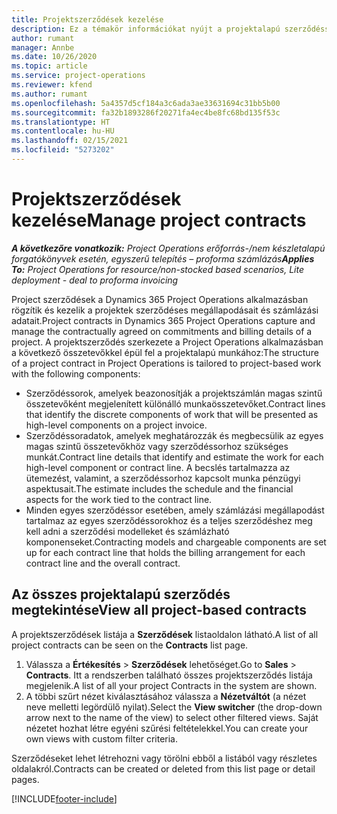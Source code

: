 ```yaml
---
title: Projektszerződések kezelése
description: Ez a témakör információkat nyújt a projektalapú szerződéssorok megtekintéséről.
author: rumant
manager: Annbe
ms.date: 10/26/2020
ms.topic: article
ms.service: project-operations
ms.reviewer: kfend
ms.author: rumant
ms.openlocfilehash: 5a4357d5cf184a3c6ada3ae33631694c31bb5b00
ms.sourcegitcommit: fa32b1893286f20271fa4ec4be8fc68bd135f53c
ms.translationtype: HT
ms.contentlocale: hu-HU
ms.lasthandoff: 02/15/2021
ms.locfileid: "5273202"
---
```

# <a name="manage-project-contracts"></a><span data-ttu-id="c52a6-103">Projektszerződések kezelése</span><span class="sxs-lookup"><span data-stu-id="c52a6-103">Manage project contracts</span></span>

<span data-ttu-id="c52a6-104">_**A következőre vonatkozik:** Project Operations erőforrás-/nem készletalapú forgatókönyvek esetén, egyszerű telepítés – proforma számlázás_</span><span class="sxs-lookup"><span data-stu-id="c52a6-104">_**Applies To:** Project Operations for resource/non-stocked based scenarios, Lite deployment - deal to proforma invoicing_</span></span>

<span data-ttu-id="c52a6-105">Project szerződések a Dynamics 365 Project Operations alkalmazásban rögzítik és kezelik a projektek szerződéses megállapodásait és számlázási adatait.</span><span class="sxs-lookup"><span data-stu-id="c52a6-105">Project contracts in Dynamics 365 Project Operations capture and manage the contractually agreed on commitments and billing details of a project.</span></span> <span data-ttu-id="c52a6-106">A projektszerződés szerkezete a Project Operations alkalmazásban a következő összetevőkkel épül fel a projektalapú munkához:</span><span class="sxs-lookup"><span data-stu-id="c52a6-106">The structure of a project contract in Project Operations is tailored to project-based work with the following components:</span></span>

- <span data-ttu-id="c52a6-107">Szerződéssorok, amelyek beazonosítják a projektszámlán magas szintű összetevőként megjelenített különálló munkaösszetevőket.</span><span class="sxs-lookup"><span data-stu-id="c52a6-107">Contract lines that identify the discrete components of work that will be presented as high-level components on a project invoice.</span></span>
- <span data-ttu-id="c52a6-108">Szerződéssoradatok, amelyek meghatározzák és megbecsülik az egyes magas szintű összetevőkhöz vagy szerződéssorhoz szükséges munkát.</span><span class="sxs-lookup"><span data-stu-id="c52a6-108">Contract line details that identify and estimate the work for each high-level component or contract line.</span></span> <span data-ttu-id="c52a6-109">A becslés tartalmazza az ütemezést, valamint, a szerződéssorhoz kapcsolt munka pénzügyi aspektusait.</span><span class="sxs-lookup"><span data-stu-id="c52a6-109">The estimate includes the schedule and the financial aspects for the work tied to the contract line.</span></span>
- <span data-ttu-id="c52a6-110">Minden egyes szerződéssor esetében, amely számlázási megállapodást tartalmaz az egyes szerződéssorokhoz és a teljes szerződéshez meg kell adni a szerződési modelleket és számlázható komponenseket.</span><span class="sxs-lookup"><span data-stu-id="c52a6-110">Contracting models and chargeable components are set up for each contract line that holds the billing arrangement for each contract line and the overall contract.</span></span>

## <a name="view-all-project-based-contracts"></a><span data-ttu-id="c52a6-111">Az összes projektalapú szerződés megtekintése</span><span class="sxs-lookup"><span data-stu-id="c52a6-111">View all project-based contracts</span></span>

<span data-ttu-id="c52a6-112">A projektszerződések listája a **Szerződések** listaoldalon látható.</span><span class="sxs-lookup"><span data-stu-id="c52a6-112">A list of all project contracts can be seen on the **Contracts** list page.</span></span> 

1. <span data-ttu-id="c52a6-113">Válassza a **Értékesítés** > **Szerződések** lehetőséget.</span><span class="sxs-lookup"><span data-stu-id="c52a6-113">Go to **Sales** > **Contracts**.</span></span> <span data-ttu-id="c52a6-114">Itt a rendszerben található összes projektszerződés listája megjelenik.</span><span class="sxs-lookup"><span data-stu-id="c52a6-114">A list of all your project Contracts in the system are shown.</span></span> 
2. <span data-ttu-id="c52a6-115">A többi szűrt nézet kiválasztásához válassza a **Nézetváltót** (a nézet neve melletti legördülő nyilat).</span><span class="sxs-lookup"><span data-stu-id="c52a6-115">Select the **View switcher** (the drop-down arrow next to the name of the view) to select other filtered views.</span></span> <span data-ttu-id="c52a6-116">Saját nézetet hozhat létre egyéni szűrési feltételekkel.</span><span class="sxs-lookup"><span data-stu-id="c52a6-116">You can create your own views with custom filter criteria.</span></span>

<span data-ttu-id="c52a6-117">Szerződéseket lehet létrehozni vagy törölni ebből a listából vagy részletes oldalakról.</span><span class="sxs-lookup"><span data-stu-id="c52a6-117">Contracts can be created or deleted from this list page or detail pages.</span></span>


[!INCLUDE[footer-include](../../includes/footer-banner.md)]